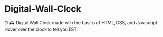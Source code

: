 # Digital-Wall-Clock
⏰ 🕰 Digital Wall Clock made with the basics of HTML, CSS, and Javascript. Hover over the clock to tell you EST.
